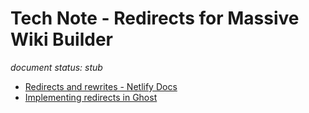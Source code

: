 # Tech Note - Redirects for Massive Wiki Builder

_document status: stub_

- [Redirects and rewrites - Netlify Docs](https://docs.netlify.com/routing/redirects/)
- [Implementing redirects in Ghost](https://ghost.org/tutorials/implementing-redirects/)
